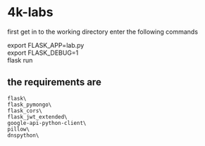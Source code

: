 # 4k-labs
first get in to the working directory
enter the following commands

export FLASK_APP=lab.py\
export FLASK_DEBUG=1\
flask run

## the requirements are
    flask\
    flask_pymongo\ 
    flask_cors\
    flask_jwt_extended\
    google-api-python-client\
    pillow\
    dnspython\
